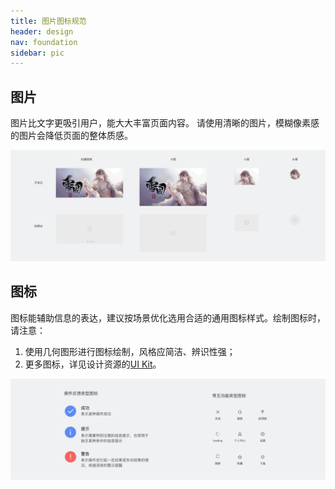 ```yaml
---
title: 图片图标规范
header: design
nav: foundation
sidebar: pic
---
```


## 图片
图片比文字更吸引用户，能大大丰富页面内容。
请使用清晰的图片，模糊像素感的图片会降低页面的整体质感。
<div class="m-doc-custom-examples-correct">
	<img src="../../../img/design/foundation/pic/1.png">
</div>

## 图标
图标能辅助信息的表达，建议按场景优化选用合适的通用图标样式。绘制图标时，请注意：
1. 使用几何图形进行图标绘制，风格应简洁、辨识性强；
2. 更多图标，详见设计资源的[UI Kit](https://smartprogram.baidu.com/docs/design/resource/uikit/)。
<div class="m-doc-custom-examples-correct">
	<img src="../../../img/design/foundation/pic/2.png">
</div>
